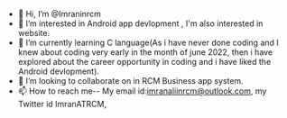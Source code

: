 - 👋 Hi, I’m @Imraninrcm
- 👀 I’m interested in Android app devlopment , I'm also interested in website.
- 🌱 I’m currently learning C language(As i have never done coding and I knew about coding very early in the month of june 2022, then i have explored about the career opportunity in coding and i have liked the Android devlopment). 
- 💞️ I’m looking to collaborate on in RCM Business app system.
- 📫 How to reach me-- My email id:imranaliinrcm@outlook.com, my Twitter id ImranATRCM, 

<!---
Imraninrcm/Imraninrcm is a ✨ special ✨ repository because its `README.md` (this file) appears on your GitHub profile.
You can click the Preview link to take a look at your changes.
--->
